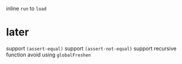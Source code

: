 inline `run` to `load`

# later

support `(assert-equal)`
support `(assert-not-equal)`
support recursive function
avoid using `globalFreshen`
